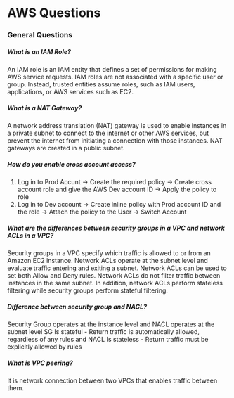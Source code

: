 # AWS Questions

### General Questions

##### What is an IAM Role?
  An IAM role is an IAM entity that defines a set of permissions for making AWS service requests.
  IAM roles are not associated with a specific user or group. Instead, trusted entities assume roles, such as IAM users, applications, or AWS services such as EC2.

##### What is a NAT Gateway?

A network address translation (NAT) gateway is used to enable instances in a private subnet to connect to the internet or other AWS services, but prevent the internet from initiating a connection with those instances. NAT gateways are created in a public subnet.

##### How do you enable cross account access?
  1. Log in to Prod Accunt ->  Create the required policy -> Create cross account role and give the AWS Dev account ID -> Apply the policy to role
  2. Log in to Dev account -> Create inline policy with Prod account ID and the role -> Attach the policy to the User -> Switch Account
  
##### What are the differences between security groups in a VPC and network ACLs in a VPC?
  Security groups in a VPC specify which traffic is allowed to or from an Amazon EC2 instance. Network ACLs operate at the subnet level and evaluate traffic entering and exiting a subnet.
  Network ACLs can be used to set both Allow and Deny rules. Network ACLs do not filter traffic between instances in the same subnet.
  In addition, network ACLs perform stateless filtering while security groups perform stateful filtering.

##### Difference between security group and NACL?
 Security Group operates at the instance level and NACL operates at the subnet level
 SG Is stateful - Return traffic is automatically allowed, regardless of any rules and NACL Is stateless - Return traffic must be   explicitly allowed by rules

##### What is VPC peering?
  It is network connection between two VPCs that enables traffic between them.
